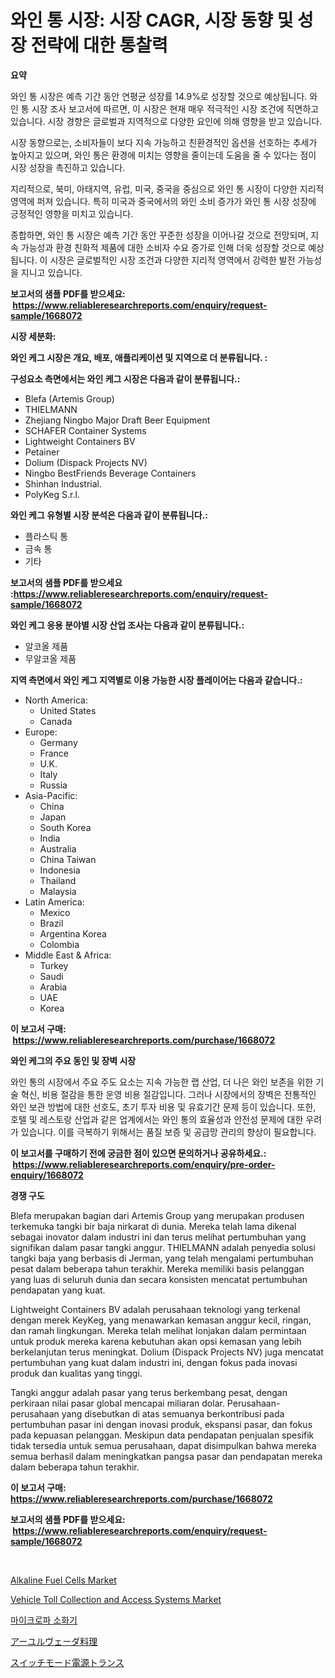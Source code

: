 <p><h1>와인 통 시장: 시장 CAGR, 시장 동향 및 성장 전략에 대한 통찰력</h1></p><p><strong>요약</strong></p>
<p><p>와인 통 시장은 예측 기간 동안 연평균 성장률 14.9%로 성장할 것으로 예상됩니다. 와인 통 시장 조사 보고서에 따르면, 이 시장은 현재 매우 적극적인 시장 조건에 직면하고 있습니다. 시장 경향은 글로벌과 지역적으로 다양한 요인에 의해 영향을 받고 있습니다.</p><p>시장 동향으로는, 소비자들이 보다 지속 가능하고 친환경적인 옵션을 선호하는 추세가 높아지고 있으며, 와인 통은 환경에 미치는 영향을 줄이는데 도움을 줄 수 있다는 점이 시장 성장을 촉진하고 있습니다.</p><p>지리적으로, 북미, 아태지역, 유럽, 미국, 중국을 중심으로 와인 통 시장이 다양한 지리적 영역에 퍼져 있습니다. 특히 미국과 중국에서의 와인 소비 증가가 와인 통 시장 성장에 긍정적인 영향을 미치고 있습니다.</p><p>종합하면, 와인 통 시장은 예측 기간 동안 꾸준한 성장을 이어나갈 것으로 전망되며, 지속 가능성과 환경 친화적 제품에 대한 소비자 수요 증가로 인해 더욱 성장할 것으로 예상됩니다. 이 시장은 글로벌적인 시장 조건과 다양한 지리적 영역에서 강력한 발전 가능성을 지니고 있습니다.</p></p>
<p><strong>보고서의 샘플 PDF를 받으세요: &nbsp;<a href="https://www.reliableresearchreports.com/enquiry/request-sample/1668072">https://www.reliableresearchreports.com/enquiry/request-sample/1668072</a></strong></p>
<p><strong>시장 세분화:</strong></p>
<p><strong> 와인 케그 시장은 개요, 배포, 애플리케이션 및 지역으로 더 분류됩니다. :</strong></p>
<p><strong>구성요소 측면에서는 와인 케그 시장은 다음과 같이 분류됩니다.:</strong></p>
<p><ul><li>Blefa (Artemis Group)</li><li>THIELMANN</li><li>Zhejiang Ningbo Major Draft Beer Equipment</li><li>SCHAFER Container Systems</li><li>Lightweight Containers BV</li><li>Petainer</li><li>Dolium (Dispack Projects NV)</li><li>Ningbo BestFriends Beverage Containers</li><li>Shinhan Industrial.</li><li>PolyKeg S.r.l.</li></ul></p>
<p><strong> 와인 케그 유형별 시장 분석은 다음과 같이 분류됩니다.:</strong></p>
<p><ul><li>플라스틱 통</li><li>금속 통</li><li>기타</li></ul></p>
<p><strong>보고서의 샘플 PDF를 받으세요 :<a href="https://www.reliableresearchreports.com/enquiry/request-sample/1668072">https://www.reliableresearchreports.com/enquiry/request-sample/1668072</a></strong></p>
<p><strong> 와인 케그 응용 분야별 시장 산업 조사는 다음과 같이 분류됩니다.:</strong></p>
<p><ul><li>알코올 제품</li><li>무알코올 제품</li></ul></p>
<p><strong>지역 측면에서 와인 케그 지역별로 이용 가능한 시장 플레이어는 다음과 같습니다.:</strong></p>
<p><ul>
    <li>
        North America:
        <ul>
            <li>United States</li>
            <li>Canada</li>
        </ul>
    </li>
    <li>
        Europe:
        <ul>
            <li>Germany</li>
            <li>France</li>
            <li>U.K.</li>
            <li>Italy</li>
            <li>Russia</li>
        </ul>
    </li>
    <li>
        Asia-Pacific:
        <ul>
            <li>China</li>
            <li>Japan</li>
            <li>South Korea</li>
            <li>India</li>
            <li>Australia</li>
            <li>China Taiwan</li>
            <li>Indonesia</li>
            <li>Thailand</li>
            <li>Malaysia</li>
        </ul>
    </li>
    <li>
        Latin America:
        <ul>
            <li>Mexico</li>
            <li>Brazil</li>
            <li>Argentina Korea</li>
            <li>Colombia</li>
        </ul>
    </li>
    <li>
        Middle East & Africa:
        <ul>
            <li>Turkey</li>
            <li>Saudi</li>
            <li>Arabia</li>
            <li>UAE</li>
            <li>Korea</li>
        </ul>
    </li>
    </ul></p>
<p><strong>이 보고서 구매: &nbsp;<a href="https://www.reliableresearchreports.com/purchase/1668072">https://www.reliableresearchreports.com/purchase/1668072</a></strong></p>
<p><strong>와인 케그의 주요 동인 및 장벽 시장</strong></p>
<p><p>와인 통의 시장에서 주요 주도 요소는 지속 가능한 랩 산업, 더 나은 와인 보존을 위한 기술 혁신, 비용 절감을 통한 운영 비용 절감입니다. 그러나 시장에서의 장벽은 전통적인 와인 보관 방법에 대한 선호도, 초기 투자 비용 및 유효기간 문제 등이 있습니다. 또한, 호텔 및 레스토랑 산업과 같은 업계에서는 와인 통의 효율성과 안전성 문제에 대한 우려가 있습니다. 이를 극복하기 위해서는 품질 보증 및 공급망 관리의 향상이 필요합니다.</p></p>
<p><strong>이 보고서를 구매하기 전에 궁금한 점이 있으면 문의하거나 공유하세요.: &nbsp;<a href="https://www.reliableresearchreports.com/enquiry/pre-order-enquiry/1668072">https://www.reliableresearchreports.com/enquiry/pre-order-enquiry/1668072</a></strong></p>
<p><strong>경쟁 구도</strong></p>
<p><p>Blefa merupakan bagian dari Artemis Group yang merupakan produsen terkemuka tangki bir baja nirkarat di dunia. Mereka telah lama dikenal sebagai inovator dalam industri ini dan terus melihat pertumbuhan yang signifikan dalam pasar tangki anggur. THIELMANN adalah penyedia solusi tangki baja yang berbasis di Jerman, yang telah mengalami pertumbuhan pesat dalam beberapa tahun terakhir. Mereka memiliki basis pelanggan yang luas di seluruh dunia dan secara konsisten mencatat pertumbuhan pendapatan yang kuat.</p><p>Lightweight Containers BV adalah perusahaan teknologi yang terkenal dengan merek KeyKeg, yang menawarkan kemasan anggur kecil, ringan, dan ramah lingkungan. Mereka telah melihat lonjakan dalam permintaan untuk produk mereka karena kebutuhan akan opsi kemasan yang lebih berkelanjutan terus meningkat. Dolium (Dispack Projects NV) juga mencatat pertumbuhan yang kuat dalam industri ini, dengan fokus pada inovasi produk dan kualitas yang tinggi.</p><p>Tangki anggur adalah pasar yang terus berkembang pesat, dengan perkiraan nilai pasar global mencapai miliaran dolar. Perusahaan-perusahaan yang disebutkan di atas semuanya berkontribusi pada pertumbuhan pasar ini dengan inovasi produk, ekspansi pasar, dan fokus pada kepuasan pelanggan. Meskipun data pendapatan penjualan spesifik tidak tersedia untuk semua perusahaan, dapat disimpulkan bahwa mereka semua berhasil dalam meningkatkan pangsa pasar dan pendapatan mereka dalam beberapa tahun terakhir.</p></p>
<p><strong>이 보고서 구매: &nbsp; <a href="https://www.reliableresearchreports.com/purchase/1668072">https://www.reliableresearchreports.com/purchase/1668072</a></strong></p>
<p><strong>보고서의 샘플 PDF를 받으세요: &nbsp;<a href="https://www.reliableresearchreports.com/enquiry/request-sample/1668072">https://www.reliableresearchreports.com/enquiry/request-sample/1668072</a></strong><strong></strong></p>
<p>&nbsp;</p>
<p><p><a href="https://github.com/jj19131/Market-Research-Report-List-2/blob/main/alkaline-fuel-cells-market.md">Alkaline Fuel Cells Market</a></p><p><a href="https://issuu.com/reportprime-2/docs/vehicle-toll-collection-and-access-systems-market-">Vehicle Toll Collection and Access Systems Market</a></p><p><a href="https://medium.com/@dewayneber2023/%EB%A7%88%EC%9D%B4%ED%81%AC%EB%A1%9C%ED%8C%8C-%EB%8B%A4%EC%9D%B4%EC%A0%9C%EC%8A%A4%ED%84%B0-%EC%8B%9C%EC%9E%A5-%EB%B6%84%EC%84%9D-%EC%A0%84%EC%84%B8%EA%B3%84-%EC%82%B0%EC%97%85-%EC%A0%84%EB%A7%9D-%EB%B0%8F-%EC%98%88%EC%B8%A1-2024%EB%85%84%EB%B6%80%ED%84%B0-2031%EB%85%84%EA%B9%8C%EC%A7%80-450607f24bf6">마이크로파 소화기</a></p><p><a href="https://medium.com/@joanacasper14/%E3%82%A2%E3%83%BC%E3%83%A6%E3%83%AB%E3%83%B4%E3%82%A7%E3%83%BC%E3%83%80%E3%83%95%E3%83%BC%E3%83%89%E5%B8%82%E5%A0%B4-%E7%AB%B6%E4%BA%89%E5%88%86%E6%9E%90-%E5%B8%82%E5%A0%B4%E5%8B%95%E5%90%91-2031%E5%B9%B4%E3%81%BE%E3%81%A7%E3%81%AE%E4%BA%88%E6%B8%AC-0c9d68fa23ac">アーユルヴェーダ料理</a></p><p><a href="https://github.com/dzy793153605/Market-Research-Report-List-1/blob/main/240283116344.md">スイッチモード電源トランス</a></p></p>
